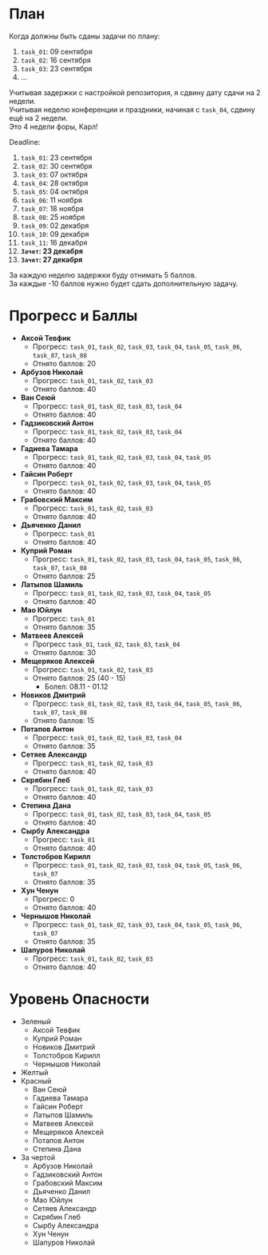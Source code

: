 # План

Когда должны быть сданы задачи по плану:
1. `task_01`: 09 сентября
1. `task_02`: 16 сентября
1. `task_03`: 23 сентября
1. ...

Учитывая задержки с настройкой репозитория, я сдвину дату сдачи на 2 недели.<br>
Учитывая неделю конференции и праздники, начиная с `task_04`, сдвину ещё на 2 недели.<br>
Это 4 недели форы, Карл!

Deadline:
1. `task_01`: 23 сентября
1. `task_02`: 30 сентября
1. `task_03`: 07 октября
1. `task_04`: 28 октября
1. `task_05`: 04 октября
1. `task_06`: 11 ноября
1. `task_07`: 18 ноября
1. `task_08`: 25 ноября
1. `task_09`: 02 декабря
1. `task_10`: 09 декабря
1. `task_11`: 16 декабря
1. **`Зачет`: 23 декабря**
1. **`Зачет`: 27 декабря**

За каждую неделю задержки буду отнимать 5 баллов.<br>
За каждые -10 баллов нужно будет сдать дополнительную задачу.

# Прогресс и Баллы

- **Аксой Тевфик**
  - Прогресс: `task_01`, `task_02`, `task_03`, `task_04`, `task_05`, `task_06`, `task_07`, `task_08`
  - Отнято баллов: 20
- **Арбузов Николай**
  - Прогресс: `task_01`, `task_02`, `task_03`
  - Отнято баллов: 40
- **Ван Сеюй**
  - Прогресс: `task_01`, `task_02`, `task_03`, `task_04`
  - Отнято баллов: 40
- **Гадзиковский Антон**
  - Прогресс: `task_01`, `task_02`, `task_03`, `task_04`
  - Отнято баллов: 40
- **Гадиева Тамара**
  - Прогресс: `task_01`, `task_02`, `task_03`, `task_04`, `task_05`
  - Отнято баллов: 40
- **Гайсин Роберт**
  - Прогресс: `task_01`, `task_02`, `task_03`, `task_04`, `task_05`
  - Отнято баллов: 40
- **Грабовский Максим**
  - Прогресс: `task_01`, `task_02`, `task_03`
  - Отнято баллов: 40
- **Дьяченко Данил**
  - Прогресс: `task_01`
  - Отнято баллов: 40
- **Куприй Роман**
  - Прогресс: `task_01`, `task_02`, `task_03`, `task_04`, `task_05`, `task_06`, `task_07`, `task_08`
  - Отнято баллов: 25
- **Латыпов Шамиль**
  - Прогресс: `task_01`, `task_02`, `task_03`, `task_04`, `task_05`
  - Отнято баллов: 40
- **Мао Юйлун**
  - Прогресс: `task_01`
  - Отнято баллов: 35
- **Матвеев Алексей**
  - Прогресс `task_01`, `task_02`, `task_03`, `task_04`
  - Отнято баллов: 30
- **Мещеряков Алексей**
  - Прогресс: `task_01`, `task_02`, `task_03`
  - Отнято баллов: 25 (40 - 15)
    - Болел: 08.11 - 01.12
- **Новиков Дмитрий**
  - Прогресс: `task_01`, `task_02`, `task_03`, `task_04`, `task_05`, `task_06`, `task_07`, `task_08`
  - Отнято баллов: 15
- **Потапов Антон**
  - Прогресс: `task_01`, `task_02`, `task_03`, `task_04`
  - Отнято баллов: 35
- **Сетяев Александр**
  - Прогресс: `task_01`, `task_02`, `task_03`
  - Отнято баллов: 40
- **Скрябин Глеб**
  - Прогресс: `task_01`, `task_02`, `task_03`
  - Отнято баллов: 40
- **Степина Дана**
  - Прогресс: `task_01`, `task_02`, `task_03`, `task_04`, `task_05`
  - Отнято баллов: 40
- **Сырбу Александра**
  - Прогресс: `task_01`
  - Отнято баллов: 40
- **Толстобров Кирилл**
  - Прогресс: `task_01`, `task_02`, `task_03`, `task_04`, `task_05`, `task_06`, `task_07`
  - Отнято баллов: 35
- **Хун Ченун**
  - Прогресс: 0
  - Отнято баллов: 40
- **Чернышов Николай**
  - Прогресс: `task_01`, `task_02`, `task_03`, `task_04`, `task_05`, `task_06`, `task_07`
  - Отнято баллов: 35
- **Шапуров Николай**
  - Прогресс: `task_01`, `task_02`, `task_03`
  - Отнято баллов: 40

# Уровень Опасности

- Зеленый
  - Аксой Тевфик
  - Куприй Роман
  - Новиков Дмитрий
  - Толстобров Кирилл
  - Чернышов Николай
- Желтый
- Красный
  - Ван Сеюй
  - Гадиева Тамара
  - Гайсин Роберт
  - Латыпов Шамиль
  - Матвеев Алексей
  - Мещеряков Алексей
  - Потапов Антон
  - Степина Дана
- За чертой
  - Арбузов Николай
  - Гадзиковский Антон
  - Грабовский Максим
  - Дьяченко Данил
  - Мао Юйлун
  - Сетяев Александр
  - Скрябин Глеб
  - Сырбу Александра
  - Хун Ченун
  - Шапуров Николай

